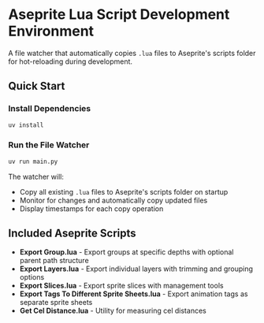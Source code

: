 # Aseprite Lua Script Development Environment

A file watcher that automatically copies `.lua` files to Aseprite's scripts folder for hot-reloading during development.

## Quick Start

### Install Dependencies
```bash
uv install
```

### Run the File Watcher
```bash
uv run main.py
```

The watcher will:
- Copy all existing `.lua` files to Aseprite's scripts folder on startup
- Monitor for changes and automatically copy updated files
- Display timestamps for each copy operation

## Included Aseprite Scripts

- **Export Group.lua** - Export groups at specific depths with optional parent path structure
- **Export Layers.lua** - Export individual layers with trimming and grouping options
- **Export Slices.lua** - Export sprite slices with management tools
- **Export Tags To Different Sprite Sheets.lua** - Export animation tags as separate sprite sheets
- **Get Cel Distance.lua** - Utility for measuring cel distances